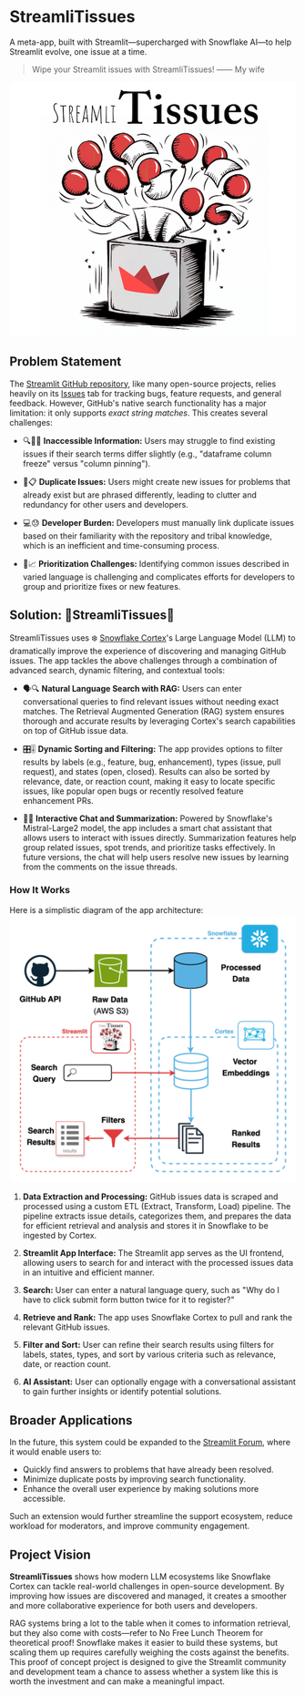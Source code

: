 # StreamliTissues
A meta-app, built with Streamlit—supercharged with Snowflake AI—to help Streamlit evolve, one issue at a time.

> Wipe your Streamlit issues with StreamliTissues! —— My wife 

![StreamliTissues Logo](./media/logo-medium.png)

## Problem Statement

The [Streamlit GitHub repository](https://github.com/streamlit/streamlit), like many open-source projects, relies heavily on its [Issues](https://github.com/streamlit/streamlit/issues) tab for tracking bugs, feature requests, and general feedback. However, GitHub's native search functionality has a major limitation: it only supports *exact string matches*. This creates several challenges:

- 🔍🤷‍♂️ **Inaccessible Information:** Users may struggle to find existing issues if their search terms differ slightly (e.g., "dataframe column freeze" versus "column pinning").

- 🔄📋 **Duplicate Issues:** Users might create new issues for problems that already exist but are phrased differently, leading to clutter and redundancy for other users and developers.

- 💻😓 **Developer Burden:** Developers must manually link duplicate issues based on their familiarity with the repository and tribal knowledge, which is an inefficient and time-consuming process.

- 🧩📈 **Prioritization Challenges:** Identifying common issues described in varied language is challenging and complicates efforts for developers to group and prioritize fixes or new features.


## Solution: 🎈StreamliTissues🤧

StreamliTissues uses ❄️ [Snowflake Cortex](https://www.snowflake.com/en/data-cloud/cortex/)'s Large Language Model (LLM) to dramatically improve the experience of discovering and managing GitHub issues. The app tackles the above challenges through a combination of advanced search, dynamic filtering, and contextual tools:

- 🗣️🔍 **Natural Language Search with RAG:** Users can enter conversational queries to find relevant issues without needing exact matches. The Retrieval Augmented Generation (RAG) system ensures thorough and accurate results by leveraging Cortex's search capabilities on top of GitHub issue data.

- 🎛️🎚️ **Dynamic Sorting and Filtering:** The app provides options to filter results by labels (e.g., feature, bug, enhancement), types (issue, pull request), and states (open, closed). Results can also be sorted by relevance, date, or reaction count, making it easy to locate specific issues, like popular open bugs or recently resolved feature enhancement PRs.

- 🤖💬 **Interactive Chat and Summarization:** Powered by Snowflake's Mistral-Large2 model, the app includes a smart chat assistant that allows users to interact with issues directly. Summarization features help group related issues, spot trends, and prioritize tasks effectively. In future versions, the chat will help users resolve new issues by learning from the comments on the issue threads.


### How It Works

Here is a simplistic diagram of the app architecture:
![StreamliTissues Diagram](./media/streamlitissues_diagram.png)


1. **Data Extraction and Processing:** GitHub issues data is scraped and processed using a custom ETL (Extract, Transform, Load) pipeline. The pipeline extracts issue details, categorizes them, and prepares the data for efficient retrieval and analysis and stores it in Snowflake to be ingested by Cortex.

2. **Streamlit App Interface:** The Streamlit app serves as the UI frontend, allowing users to search for and interact with the processed issues data in an intuitive and efficient manner.

3. **Search:** User can enter a natural language query, such as "Why do I have to click submit form button twice for it to register?"

4. **Retrieve and Rank:** The app uses Snowflake Cortex to pull and rank the relevant GitHub issues.

5. **Filter and Sort:** User can refine their search results using filters for labels, states, types, and sort by various criteria such as relevance, date, or reaction count.

6. **AI Assistant:** User can optionally engage with a conversational assistant to gain further insights or identify potential solutions.


## Broader Applications

In the future, this system could be expanded to the [Streamlit Forum](https://discuss.streamlit.io/), where it would enable users to:

- Quickly find answers to problems that have already been resolved.
- Minimize duplicate posts by improving search functionality.
- Enhance the overall user experience by making solutions more accessible.

Such an extension would further streamline the support ecosystem, reduce workload for moderators, and improve community engagement.

## Project Vision

**StreamliTissues** shows how modern LLM ecosystems like Snowflake Cortex can tackle real-world challenges in open-source development. By improving how issues are discovered and managed, it creates a smoother and more collaborative experience for both users and developers.

RAG systems bring a lot to the table when it comes to information retrieval, but they also come with costs—refer to No Free Lunch Theorem for theoretical proof! Snowflake makes it easier to build these systems, but scaling them up requires carefully weighing the costs against the benefits. This proof of concept project is designed to give the Streamlit community and development team a chance to assess whether a system like this is worth the investment and can make a meaningful impact.




